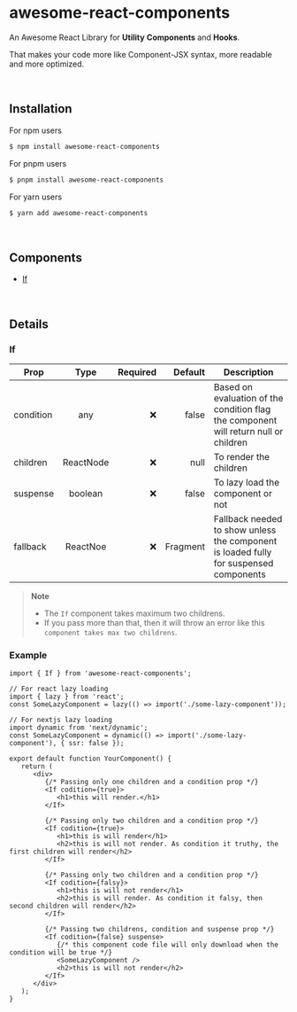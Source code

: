 # awesome-react-components

An Awesome React Library for **Utility** **Components** and **Hooks**.

That makes your code more like Component-JSX syntax, more readable and more optimized.

<br />

## Installation

For npm users

```bash
$ npm install awesome-react-components
```

For pnpm users

```bash
$ pnpm install awesome-react-components
```

For yarn users

```bash
$ yarn add awesome-react-components
```

<br />

## Components

-  [If](#if)

<br />

## Details

### If

| Prop      |   Type    | Required |  Default | Description                                                                           |
| --------- | :-------: | -------: | -------: | ------------------------------------------------------------------------------------- |
| condition |    any    |       ❌ |    false | Based on evaluation of the condition flag the component will return null or children  |
| children  | ReactNode |       ❌ |     null | To render the children                                                                |
| suspense  |  boolean  |       ❌ |    false | To lazy load the component or not                                                     |
| fallback  | ReactNoe  |       ❌ | Fragment | Fallback needed to show unless the component is loaded fully for suspensed components |

> **Note**
>
> -  The `If` component takes maximum two childrens.
> -  If you pass more than that, then it will throw an error like this `component takes max two childrens`.

### Example

```tsx
import { If } from 'awesome-react-components';

// For react lazy loading
import { lazy } from 'react';
const SomeLazyComponent = lazy(() => import('./some-lazy-component'));

// For nextjs lazy loading
import dynamic from 'next/dynamic';
const SomeLazyComponent = dynamic(() => import('./some-lazy-component'), { ssr: false });

export default function YourComponent() {
   return (
      <div>
         {/* Passing only one children and a condition prop */}
         <If codition={true}>
            <h1>this will render.</h1>
         </If>

         {/* Passing only two children and a condition prop */}
         <If codition={true}>
            <h1>this is will render</h1>
            <h2>this is will not render. As condition it truthy, the first children will render</h2>
         </If>

         {/* Passing only two children and a condition prop */}
         <If codition={falsy}>
            <h1>this is will not render</h1>
            <h2>this is will render. As condition it falsy, then second children will render</h2>
         </If>

         {/* Passing two childrens, condition and suspense prop */}
         <If codition={false} suspense>
            {/* this component code file will only download when the condition will be true */}
            <SomeLazyComponent />
            <h2>this is will not render</h2>
         </If>
      </div>
   );
}
```
